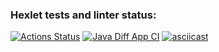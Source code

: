 ### Hexlet tests and linter status:
[![Actions Status](https://github.com/punchybunchy/java-project-71/workflows/hexlet-check/badge.svg)](https://github.com/punchybunchy/java-project-71/actions)
[![Java Diff App CI](https://github.com/punchybunchy/java-project-71/actions/workflows/app-check.yml/badge.svg)](https://github.com/punchybunchy/java-project-71/actions/workflows/app-check.yml)
[![asciicast](https://asciinema.org/a/BiCfMpAm4tdpltyNT5RFCtwbQ.svg)](https://asciinema.org/a/BiCfMpAm4tdpltyNT5RFCtwbQ)

